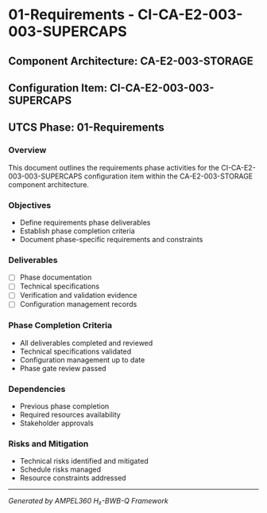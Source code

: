 # 01-Requirements - CI-CA-E2-003-003-SUPERCAPS

## Component Architecture: CA-E2-003-STORAGE
## Configuration Item: CI-CA-E2-003-003-SUPERCAPS
## UTCS Phase: 01-Requirements

### Overview
This document outlines the requirements phase activities for the CI-CA-E2-003-003-SUPERCAPS configuration item within the CA-E2-003-STORAGE component architecture.

### Objectives
- Define requirements phase deliverables
- Establish phase completion criteria
- Document phase-specific requirements and constraints

### Deliverables
- [ ] Phase documentation
- [ ] Technical specifications
- [ ] Verification and validation evidence
- [ ] Configuration management records

### Phase Completion Criteria
- All deliverables completed and reviewed
- Technical specifications validated
- Configuration management up to date
- Phase gate review passed

### Dependencies
- Previous phase completion
- Required resources availability
- Stakeholder approvals

### Risks and Mitigation
- Technical risks identified and mitigated
- Schedule risks managed
- Resource constraints addressed

---
*Generated by AMPEL360 H₂-BWB-Q Framework*
